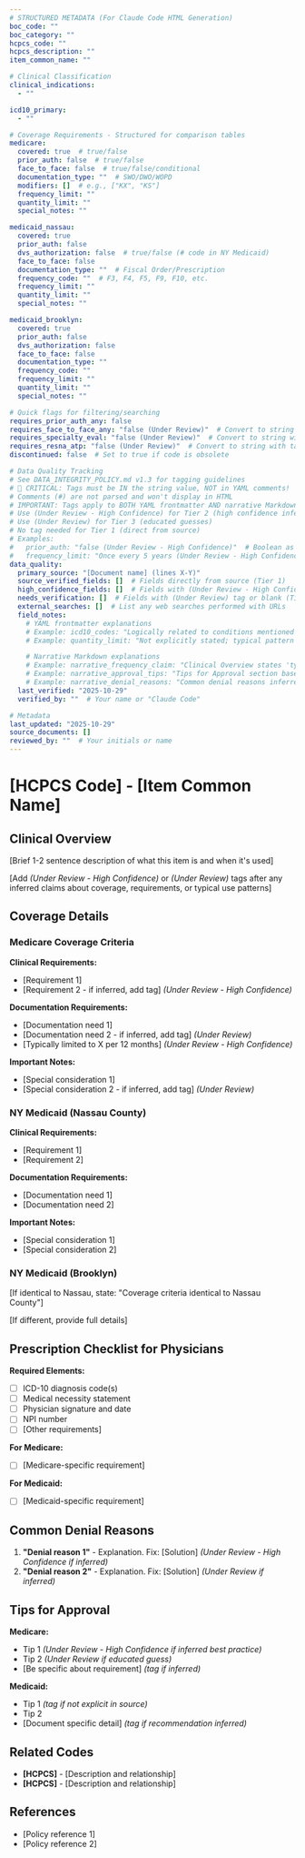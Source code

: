 ```yaml
---
# STRUCTURED METADATA (For Claude Code HTML Generation)
boc_code: ""
boc_category: ""
hcpcs_code: ""
hcpcs_description: ""
item_common_name: ""

# Clinical Classification
clinical_indications:
  - ""

icd10_primary:
  - ""

# Coverage Requirements - Structured for comparison tables
medicare:
  covered: true  # true/false
  prior_auth: false  # true/false
  face_to_face: false  # true/false/conditional
  documentation_type: ""  # SWO/DWO/WOPD
  modifiers: []  # e.g., ["KX", "KS"]
  frequency_limit: ""
  quantity_limit: ""
  special_notes: ""

medicaid_nassau:
  covered: true
  prior_auth: false
  dvs_authorization: false  # true/false (# code in NY Medicaid)
  face_to_face: false
  documentation_type: ""  # Fiscal Order/Prescription
  frequency_code: ""  # F3, F4, F5, F9, F10, etc.
  frequency_limit: ""
  quantity_limit: ""
  special_notes: ""

medicaid_brooklyn:
  covered: true
  prior_auth: false
  dvs_authorization: false
  face_to_face: false
  documentation_type: ""
  frequency_code: ""
  frequency_limit: ""
  quantity_limit: ""
  special_notes: ""

# Quick flags for filtering/searching
requires_prior_auth_any: false
requires_face_to_face_any: "false (Under Review)"  # Convert to string with tag if uncertain
requires_specialty_eval: "false (Under Review)"  # Convert to string with tag if uncertain
requires_resna_atp: "false (Under Review)"  # Convert to string with tag if uncertain
discontinued: false  # Set to true if code is obsolete

# Data Quality Tracking
# See DATA_INTEGRITY_POLICY.md v1.3 for tagging guidelines
# 🚨 CRITICAL: Tags must be IN the string value, NOT in YAML comments!
# Comments (#) are not parsed and won't display in HTML
# IMPORTANT: Tags apply to BOTH YAML frontmatter AND narrative Markdown content
# Use (Under Review - High Confidence) for Tier 2 (high confidence inferences)
# Use (Under Review) for Tier 3 (educated guesses)
# No tag needed for Tier 1 (direct from source)
# Examples:
#   prior_auth: "false (Under Review - High Confidence)"  # Boolean as string with tag
#   frequency_limit: "Once every 5 years (Under Review - High Confidence)"  # String with tag appended
data_quality:
  primary_source: "[Document name] (lines X-Y)"
  source_verified_fields: []  # Fields directly from source (Tier 1)
  high_confidence_fields: []  # Fields with (Under Review - High Confidence) tag (Tier 2)
  needs_verification: []  # Fields with (Under Review) tag or blank (Tier 3-4)
  external_searches: []  # List any web searches performed with URLs
  field_notes:
    # YAML frontmatter explanations
    # Example: icd10_codes: "Logically related to conditions mentioned in source"
    # Example: quantity_limit: "Not explicitly stated; typical pattern for this equipment type"

    # Narrative Markdown explanations
    # Example: narrative_frequency_claim: "Clinical Overview states 'typically 1 per 12 months' - inferred from standard replacement cycle"
    # Example: narrative_approval_tips: "Tips for Approval section based on general DME best practices, not code-specific"
    # Example: narrative_denial_reasons: "Common denial reasons inferred from typical DME denial patterns"
  last_verified: "2025-10-29"
  verified_by: ""  # Your name or "Claude Code"

# Metadata
last_updated: "2025-10-29"
source_documents: []
reviewed_by: ""  # Your initials or name
---
```


# [HCPCS Code] - [Item Common Name]

## Clinical Overview

[Brief 1-2 sentence description of what this item is and when it's used]

[Add *(Under Review - High Confidence)* or *(Under Review)* tags after any inferred claims about coverage, requirements, or typical use patterns]

## Coverage Details

### Medicare Coverage Criteria

**Clinical Requirements:**
- [Requirement 1]
- [Requirement 2 - if inferred, add tag] *(Under Review - High Confidence)*

**Documentation Requirements:**
- [Documentation need 1]
- [Documentation need 2 - if inferred, add tag] *(Under Review)*
- [Typically limited to X per 12 months] *(Under Review - High Confidence)*

**Important Notes:**
- [Special consideration 1]
- [Special consideration 2 - if inferred, add tag] *(Under Review)*

### NY Medicaid (Nassau County)

**Clinical Requirements:**
- [Requirement 1]
- [Requirement 2]

**Documentation Requirements:**
- [Documentation need 1]
- [Documentation need 2]

**Important Notes:**
- [Special consideration 1]
- [Special consideration 2]

### NY Medicaid (Brooklyn)

[If identical to Nassau, state: "Coverage criteria identical to Nassau County"]

[If different, provide full details]

## Prescription Checklist for Physicians

**Required Elements:**
- [ ] ICD-10 diagnosis code(s)
- [ ] Medical necessity statement
- [ ] Physician signature and date
- [ ] NPI number
- [ ] [Other requirements]

**For Medicare:**
- [ ] [Medicare-specific requirement]

**For Medicaid:**
- [ ] [Medicaid-specific requirement]

## Common Denial Reasons

1. **"Denial reason 1"** - Explanation. Fix: [Solution] *(Under Review - High Confidence if inferred)*
2. **"Denial reason 2"** - Explanation. Fix: [Solution] *(Under Review if inferred)*

## Tips for Approval

**Medicare:**
- Tip 1 *(Under Review - High Confidence if inferred best practice)*
- Tip 2 *(Under Review if educated guess)*
- [Be specific about requirement] *(tag if inferred)*

**Medicaid:**
- Tip 1 *(tag if not explicit in source)*
- Tip 2
- [Document specific detail] *(tag if recommendation inferred)*

## Related Codes

- **[HCPCS]** - [Description and relationship]
- **[HCPCS]** - [Description and relationship]

## References

- [Policy reference 1]
- [Policy reference 2]
